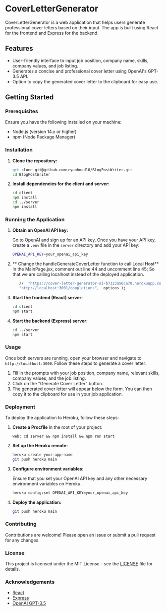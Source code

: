 # CoverLetterGenerator

CoverLetterGenerator is a web application that helps users generate professional cover letters based on their input. The app is built using React for the frontend and Express for the backend.

## Features

- User-friendly interface to input job position, company name, skills, company values, and job listing.
- Generates a concise and professional cover letter using OpenAI's GPT-3.5 API.
- Option to copy the generated cover letter to the clipboard for easy use.

## Getting Started

### Prerequisites

Ensure you have the following installed on your machine:

- Node.js (version 14.x or higher)
- npm (Node Package Manager)

### Installation

1. **Clone the repository:**

    ```sh
    git clone git@github.com:ryanhood10/BlogPostWriter.git
    cd BlogPostWriter
    ```

2. **Install dependencies for the client and server:**

    ```sh
    cd client
    npm install
    cd ../server
    npm install
    ```

### Running the Application

1. **Obtain an OpenAI API key:**

    Go to [OpenAI](https://platform.openai.com/signup) and sign up for an API key. Once you have your API key, create a `.env` file in the `server` directory and add your API key:

    ```sh
    OPENAI_API_KEY=your_openai_api_key
    ```

2. ** Change the handleGenerateCoverLetter function to call Local Host**
   In the MainPage.jsx, comment out line 44 and uncomment line 45; So that we are calling localhost instead of the deployed application.
    ```sh
       //  "https://cover-letter-generator-ai-b7323a56ca78.herokuapp.com/completions",  options );
       "http://localhost:3001/completions",  options );
    ```
   
2. **Start the frontend (React) server:**

    ```sh
    cd client
    npm start
    ```

3. **Start the backend (Express) server:**

    ```sh
    cd ../server
    npm start
    ```

### Usage

Once both servers are running, open your browser and navigate to `http://localhost:3000`. Follow these steps to generate a cover letter:

1. Fill in the prompts with your job position, company name, relevant skills, company values, and the job listing.
2. Click on the "Generate Cover Letter" button.
3. The generated cover letter will appear below the form. You can then copy it to the clipboard for use in your job application.

### Deployment

To deploy the application to Heroku, follow these steps:

1. **Create a Procfile** in the root of your project:

    ```
    web: cd server && npm install && npm run start
    ```

2. **Set up the Heroku remote:**

    ```sh
    heroku create your-app-name
    git push heroku main
    ```

3. **Configure environment variables:**

    Ensure that you set your OpenAI API key and any other necessary environment variables on Heroku.

    ```sh
    heroku config:set OPENAI_API_KEY=your_openai_api_key
    ```

4. **Deploy the application:**

    ```sh
    git push heroku main
    ```

### Contributing

Contributions are welcome! Please open an issue or submit a pull request for any changes.

### License

This project is licensed under the MIT License - see the [LICENSE](LICENSE) file for details.

### Acknowledgements

- [React](https://reactjs.org/)
- [Express](https://expressjs.com/)
- [OpenAI GPT-3.5](https://openai.com/)
